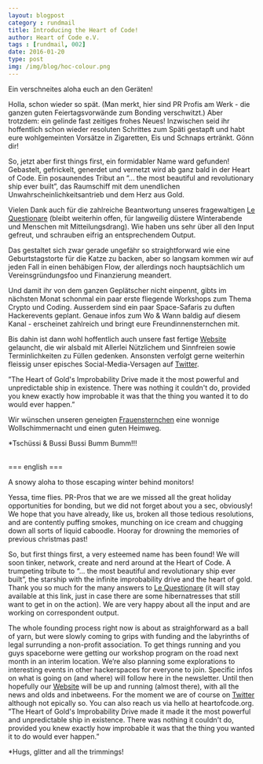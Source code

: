 ```yaml
---
layout: blogpost
category : rundmail
title: Introducing the Heart of Code!
author: Heart of Code e.V.
tags : [rundmail, 002]
date: 2016-01-20
type: post
img: /img/blog/hoc-colour.png
---
```


Ein verschneites aloha euch an den Geräten!

Holla, schon wieder so spät. (Man merkt, hier sind PR Profis am Werk - die ganzen guten Feiertagsvorwände zum Bonding verschwitzt.) Aber trotzdem: ein gelinde fast zeitiges frohes Neues! Inzwischen seid ihr hoffentlich schon wieder resoluten Schrittes zum Späti gestapft  und habt eure wohlgemeinten Vorsätze in Zigaretten, Eis und Schnaps ertränkt. Gönn dir!

So, jetzt aber first things first, ein formidabler Name ward gefunden! Gebastelt, gefrickelt, generdet und vernetzt wird ab ganz bald in der Heart of Code. Ein posaunendes Tribut an “... the most beautiful and revolutionary ship ever built”, das Raumschiff mit dem unendlichen Unwahrscheinlichkeitsantrieb und dem Herz aus Gold.

Vielen Dank auch für die zahlreiche Beantwortung unseres fragewaltigen <a href="http://endlessboredom.us12.list-manage1.com/track/click?u=1e56e91157a293e5a76b1fe6e&id=b008c18f63&e=d3fb65de72">Le Questionare</a> (bleibt weiterhin offen, für langweilig düstere Winterabende und Menschen mit Mitteilungsdrang). Wie haben uns sehr über all den Input gefreut, und schrauben eifrig an entsprechendem Output.

Das gestaltet sich zwar gerade ungefähr so straightforward wie eine Geburtstagstorte für die Katze zu backen, aber so langsam kommen wir auf jeden Fall in einen behäbigen Flow, der allerdings noch hauptsächlich um Vereinsgründungsfoo und Finanzierung meandert.

Und damit ihr von dem ganzen Geplätscher nicht einpennt, gibts im nächsten Monat schonmal ein paar erste fliegende Workshops zum Thema Crypto und Coding. Ausserdem sind ein paar Space-Safaris zu duften Hackerevents geplant. Genaue infos zum Wo & Wann baldig auf diesem Kanal - erscheinet zahlreich und bringt eure Freundinnensternchen mit.

Bis dahin ist dann wohl hoffentlich auch unsere fast fertige <a href="http://heartofcode.org">Website</a> gelauncht, die wir alsbald mit Allerlei Nützlichem und Sinnfreien sowie Terminlichkeiten zu Füllen gedenken. Ansonsten verfolgt gerne weiterhin fleissig unser episches Social-Media-Versagen auf <a href="https://twitter.com/heartsofcode">Twitter</a>.

”The Heart of Gold's Improbability Drive made it the most powerful and unpredictable ship in existence. There was nothing it couldn't do, provided you knew exactly how improbable it was that the thing you wanted it to do would ever happen.”

Wir wünschen unseren geneigten <a href="https://vimeo.com/148733313">Frauensternchen</a> eine wonnige Wollschimmernacht und einen guten Heimweg.

*Tschüssi & Bussi Bussi Bumm Bumm!!!

<br>
=== english ===

A snowy aloha to those escaping winter behind monitors!

Yessa, time flies. PR-Pros that we are we missed all the great holiday opportunities for bonding, but we did not forget about you a sec, obviously! We hope that you have already, like us, broken all those tedious resolutions, and are contently puffing smokes, munching on ice cream and chugging down all sorts of liquid caboodle. Hooray for drowning the memories of previous christmas past!

So, but first things first, a very esteemed name has been found! We will soon tinker, network, create and nerd around at the Heart of Code. A trumpeting tribute to “... the most beautiful and revolutionary ship ever built”, the starship with the infinite improbability drive and the heart of gold.
Thank you so much for the many answers to <a href="http://endlessboredom.us12.list-manage1.com/track/click?u=1e56e91157a293e5a76b1fe6e&id=b008c18f63&e=d3fb65de72">Le Questionare</a> (it will stay available at this link, just in case there are some hibernatresses that still want to get in on the action). We are very happy about all the input and are working on correspondent output.

The whole founding process right now is about as straighforward as a ball of yarn, but were slowly coming to grips with funding and the labyrinths of legal surrunding a non-profit association.
To get things running and you guys spaceborne were getting our workshop program on the road next month in an interim location. We’re also planning some explorations to interesting events in other hackerspaces for everyone to join. Specific infos on what is going on (and where) will follow here in the newsletter.
Until then hopefully our <a href="http://heartofcode.org">Website</a> will be up and running (almost there), with all the news and olds and inbetweens. For the moment we are of course on <a href="http://twitter.com/heartsofcode">Twitter</a> although not epically so.
You can also reach us via hello at heartofcode.org.
”The Heart of Gold's Improbability Drive made it  made it the most powerful and unpredictable ship in existence. There was nothing it couldn't do, provided you knew exactly how improbable it was that the thing you wanted it to do would ever happen.”

*Hugs, glitter and all the trimmings!
